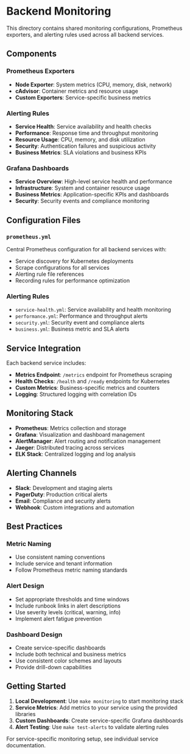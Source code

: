 # Backend Monitoring

This directory contains shared monitoring configurations, Prometheus exporters, and alerting rules used across all backend services.

## Components

### Prometheus Exporters
- **Node Exporter**: System metrics (CPU, memory, disk, network)
- **cAdvisor**: Container metrics and resource usage
- **Custom Exporters**: Service-specific business metrics

### Alerting Rules
- **Service Health**: Service availability and health checks
- **Performance**: Response time and throughput monitoring
- **Resource Usage**: CPU, memory, and disk utilization
- **Security**: Authentication failures and suspicious activity
- **Business Metrics**: SLA violations and business KPIs

### Grafana Dashboards
- **Service Overview**: High-level service health and performance
- **Infrastructure**: System and container resource usage
- **Business Metrics**: Application-specific KPIs and dashboards
- **Security**: Security events and compliance monitoring

## Configuration Files

### `prometheus.yml`
Central Prometheus configuration for all backend services with:
- Service discovery for Kubernetes deployments
- Scrape configurations for all services
- Alerting rule file references
- Recording rules for performance optimization

### Alerting Rules
- `service-health.yml`: Service availability and health monitoring
- `performance.yml`: Performance and throughput alerts
- `security.yml`: Security event and compliance alerts
- `business.yml`: Business metric and SLA alerts

## Service Integration

Each backend service includes:
- **Metrics Endpoint**: `/metrics` endpoint for Prometheus scraping
- **Health Checks**: `/health` and `/ready` endpoints for Kubernetes
- **Custom Metrics**: Business-specific metrics and counters
- **Logging**: Structured logging with correlation IDs

## Monitoring Stack

- **Prometheus**: Metrics collection and storage
- **Grafana**: Visualization and dashboard management
- **AlertManager**: Alert routing and notification management
- **Jaeger**: Distributed tracing across services
- **ELK Stack**: Centralized logging and log analysis

## Alerting Channels

- **Slack**: Development and staging alerts
- **PagerDuty**: Production critical alerts
- **Email**: Compliance and security alerts
- **Webhook**: Custom integrations and automation

## Best Practices

### Metric Naming
- Use consistent naming conventions
- Include service and tenant information
- Follow Prometheus metric naming standards

### Alert Design
- Set appropriate thresholds and time windows
- Include runbook links in alert descriptions
- Use severity levels (critical, warning, info)
- Implement alert fatigue prevention

### Dashboard Design
- Create service-specific dashboards
- Include both technical and business metrics
- Use consistent color schemes and layouts
- Provide drill-down capabilities

## Getting Started

1. **Local Development**: Use `make monitoring` to start monitoring stack
2. **Service Metrics**: Add metrics to your service using the provided libraries
3. **Custom Dashboards**: Create service-specific Grafana dashboards
4. **Alert Testing**: Use `make test-alerts` to validate alerting rules

For service-specific monitoring setup, see individual service documentation.
